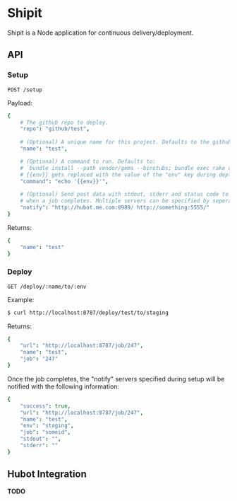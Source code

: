 # Shipit
Shipit is a Node application for continuous delivery/deployment.

## API

### Setup

```
POST /setup
```

Payload:

```coffeescript
{
    # The github repo to deploy.
    "repo": "github/test",
    
    # (Optional) A unique name for this project. Defaults to the github repo name
    "name": "test",

    # (Optional) A command to run. Defaults to:
    # `bundle install --path vendor/gems --binstubs; bundle exec rake deploy:{{env}}`
    # {{env}} gets replaced with the value of the "env" key during deploy.
    "command": "echo '{{env}}'",
    
    # (Optional) Send post data with stdout, stderr and status code to the url specified 
    # when a job completes. Multiple servers can be specified by seperating them with spaces
    "notify": "http://hubot.me.com:8989/ http://something:5555/"
}
```

Returns:

```coffeescript
{
    "name": "test"
}
```

### Deploy
`GET /deploy/:name/to/:env`

Example:

```bash
$ curl http://localhost:8787/deploy/test/to/staging
```

Returns:

```coffeescript
{
    "url": "http://localhost:8787/job/247",
    "name": "test",
    "job": "247"
}
```

Once the job completes, the "notify" servers specified during setup will be notified with the following information:

```coffeescript
{
    "success": true,
    "url": "http://localhost:8787/job/247",
    "name": "test",
    "env": "staging",
    "job": "someid",
    "stdout": "",
    "stderr": ""
}
```

## Hubot Integration
**TODO**

